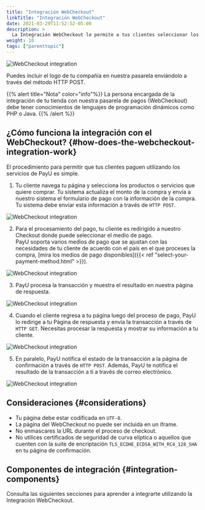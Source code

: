 ```yaml
---
title: "Integración WebCheckout"
linkTitle: "Integración WebCheckout"
date: 2021-03-29T11:52:52-05:00
description: >
  La Integración WebCheckout le permite a tus clientes seleccionar los ítems que desean comprar en tu tienda y realizar el pado en nuestra pasarela de pagos (WebCheckout).
weight: 10
tags: ["parenttopic"]
---
```


![WebCheckout integration](/assets/Checkout1-es.png)

Puedes incluir el logo de tu compañía en nuestra pasarela enviándolo a través del método HTTP POST.

{{% alert title="Nota" color="info"%}}
La persona encargada de la integración de tu tienda con nuestra pasarela de pagos (WebCheckout) debe tener conocimientos de lenguajes de programación dinámicos como PHP o Java.
{{% /alert %}}

## ¿Cómo funciona la integración con el WebCheckout? {#how-does-the-webcheckout-integration-work}
El procedimiento para permitir que tus clientes paguen utilizando los servicios de PayU es simple.

1. Tu cliente navega tu página y selecciona los productos o servicios que quiere comprar. Tu sistema actualiza el monto de la compra y envía a nuestro sistema el formulario de pago con la información de la compra.<br>Tu sistema debe enviar esta información a través de `HTTP POST`.

![WebCheckout integration](/assets/paso1-es.jpg)

2. Para el procesamiento del pago, tu cliente es redirigido a nuestro Checkout donde puede seleccionar el medio de pago.<br>PayU soporta varios medios de pago que se ajustan con las necesidades de tu cliente de acuerdo con el país en el que proceses la compra, [mira los medios de pago disponibles]({{< ref "select-your-payment-method.html" >}}).

![WebCheckout integration](/assets/paso2-es.jpg)

3. PayU procesa la transacción y muestra el resultado en nuestra página de respuesta.

![WebCheckout integration](/assets/paso3-es.jpg)

4. Cuando el cliente regresa a tu página luego del proceso de pago, PayU lo redirige a tu Página de respuesta y envía la transacción a través de `HTTP GET`. Necesitas procesar la respuesta y mostrar su información a tu cliente.

![WebCheckout integration](/assets/paso4-es.jpg)

5. En paralelo, PayU notifica el estado de la transacción a la página de confirmación a través de `HTTP POST`. Además, PayU te notifica el resultado de la transacción a ti a través de correo electrónico.

![WebCheckout integration](/assets/paso5-es.jpg)

## Consideraciones {#considerations}
* Tu página debe estar codificada en `UTF-8`.
* La página del WebCheckout no puede ser incluida en un iframe.
* No enmascares la URL durante el proceso de checkout.
* No utilices certificados de seguridad de curva elíptica o aquellos que cuenten con la suite de encriptación `TLS_ECDHE_ECDSA_WITH_RC4_128_SHA` en tu página de confirmación.

## Componentes de integración {#integration-components}
Consulta las siguientes secciones para aprender a integrarte utilizando la Integración WebCheckout.